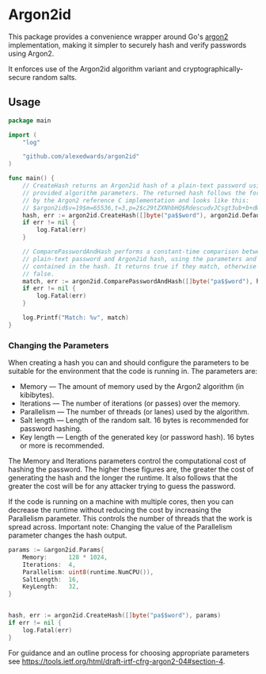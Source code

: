 # Argon2id

This package provides a convenience wrapper around Go's [argon2](https://pkg.go.dev/golang.org/x/crypto/argon2?tab=doc) implementation, making it simpler to securely hash and verify passwords using Argon2.

It enforces use of the Argon2id algorithm variant and cryptographically-secure random salts.

## Usage

```go
package main

import (
	"log"

	"github.com/alexedwards/argon2id"
)

func main() {
	// CreateHash returns an Argon2id hash of a plain-text password using the
	// provided algorithm parameters. The returned hash follows the format used
	// by the Argon2 reference C implementation and looks like this:
	// $argon2id$v=19$m=65536,t=3,p=2$c29tZXNhbHQ$RdescudvJCsgt3ub+b+dWRWJTmaaJObG
	hash, err := argon2id.CreateHash([]byte("pa$$word"), argon2id.DefaultParams)
	if err != nil {
		log.Fatal(err)
	}

	// ComparePasswordAndHash performs a constant-time comparison between a
	// plain-text password and Argon2id hash, using the parameters and salt
	// contained in the hash. It returns true if they match, otherwise it returns
	// false.
	match, err := argon2id.ComparePasswordAndHash([]byte("pa$$word"), hash)
	if err != nil {
		log.Fatal(err)
	}

	log.Printf("Match: %v", match)
}
```

### Changing the Parameters

When creating a hash you can and should configure the parameters to be suitable for the environment that the code is running in. The parameters are:

* Memory — The amount of memory used by the Argon2 algorithm (in kibibytes).
* Iterations — The number of iterations (or passes) over the memory.
* Parallelism — The number of threads (or lanes) used by the algorithm.
* Salt length — Length of the random salt. 16 bytes is recommended for password hashing.
* Key length — Length of the generated key (or password hash). 16 bytes or more is recommended.

The Memory and Iterations parameters control the computational cost of hashing the password. The higher these figures are, the greater the cost of generating the hash and the longer the runtime. It also follows that the greater the cost will be for any attacker trying to guess the password.

If the code is running on a machine with multiple cores, then you can decrease the runtime without reducing the cost by increasing the Parallelism parameter. This controls the number of threads that the work is spread across. Important note: Changing the value of the Parallelism parameter changes the hash output.

```go
params := &argon2id.Params{
	Memory:      128 * 1024,
	Iterations:  4,
	Parallelism: uint8(runtime.NumCPU()),
	SaltLength:  16,
	KeyLength:   32,
}


hash, err := argon2id.CreateHash([]byte("pa$$word"), params)
if err != nil {
	log.Fatal(err)
}
```

For guidance and an outline process for choosing appropriate parameters see https://tools.ietf.org/html/draft-irtf-cfrg-argon2-04#section-4.
